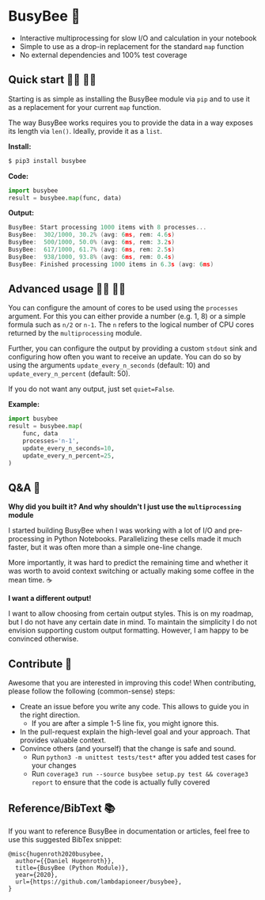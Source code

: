 # BusyBee 🐝

 - Interactive multiprocessing for slow I/O and calculation in your notebook
 - Simple to use as a drop-in replacement for the standard `map` function
 - No external dependencies and 100% test coverage

## Quick start 👩‍💻 👨‍💻

Starting is as simple as installing the BusyBee module via `pip` and to use it as a replacement for your current `map` function.

The way BusyBee works requires you to provide the data in a way exposes its length via `len()`. Ideally, provide it as a `list`.

**Install:**

```bash
$ pip3 install busybee
```

**Code:**

```python
import busybee
result = busybee.map(func, data)
```

**Output:**

```C
BusyBee: Start processing 1000 items with 8 processes...
BusyBee:  302/1000, 30.2% (avg: 6ms, rem: 4.6s)
BusyBee:  500/1000, 50.0% (avg: 6ms, rem: 3.2s)
BusyBee:  617/1000, 61.7% (avg: 6ms, rem: 2.5s)
BusyBee:  938/1000, 93.8% (avg: 6ms, rem: 0.4s)
BusyBee: Finished processing 1000 items in 6.3s (avg: 6ms)
```

## Advanced usage 👩‍💻 👨‍💻

You can configure the amount of cores to be used using the `processes` argument. For this you can either provide a number (e.g. 1, 8) or a simple formula such as `n/2`
or `n-1`. The `n` refers to the logical number of CPU cores returned by the `multiprocessing` module.

Further, you can configure the output by providing a custom `stdout` sink and configuring how often you want to receive an update. You can do so by using the arguments `update_every_n_seconds` (default: 10) and `update_every_n_percent` (default: 50).

If you do not want any output, just set `quiet=False`.

**Example:**


```python
import busybee
result = busybee.map(
    func, data
    processes='n-1',
    update_every_n_seconds=10,
    update_every_n_percent=25,
)
```

## Q&A 🤔

**Why did you built it? And why shouldn't I just use the `multiprocessing` module**

I started building BusyBee when I was working with a lot of I/O and pre-processing in Python Notebooks. Parallelizing these cells made it much faster, but it was often more than a simple one-line change.

More importantly, it was hard to predict the remaining time and whether it was worth to avoid context switching or actually making some coffee in the mean time. ☕

**I want a different output!**

I want to allow choosing from certain output styles. This is on my roadmap, but I do not have any certain date in mind. To maintain the
simplicity I do not envision supporting custom output formatting. However, I am happy to be convinced otherwise.

## Contribute 👋

Awesome that you are interested in improving this code! When contributing, please follow the following (common-sense) steps:

 - Create an issue before you write any code. This allows to guide you in the right direction.
    - If you are after a simple 1-5 line fix, you might ignore this.
 - In the pull-request explain the high-level goal and your approach. That provides valuable context.
 - Convince others (and yourself) that the change is safe and sound.
    - Run `python3 -m unittest tests/test*` after you added test cases for your changes
    - Run `coverage3 run --source busybee setup.py test && coverage3 report` to ensure that the code is actually fully covered

## Reference/BibText 📚

If you want to reference BusyBee in documentation or articles, feel free to use this suggested BibTex snippet:

```
@misc{hugenroth2020busybee,
  author={{Daniel Hugenroth}},
  title={BusyBee (Python Module)},
  year={2020},
  url={https://github.com/lambdapioneer/busybee},
}
```
